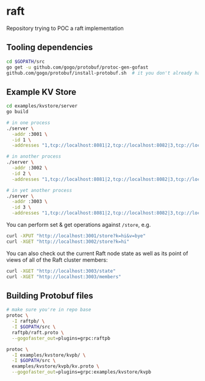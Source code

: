 # raft
Repository trying to POC a raft implementation

## Tooling dependencies

```bash
cd $GOPATH/src
go get -u github.com/gogo/protobuf/protoc-gen-gofast
github.com/gogo/protobuf/install-protobuf.sh  # it you don't already have protoc
```

## Example KV Store

```bash
cd examples/kvstore/server
go build

# in one process
./server \
  -addr :3001 \
  -id 1 \
  -addresses "1,tcp://localhost:8081|2,tcp://localhost:8082|3,tcp://localhost:8083"

# in another process
./server \
  -addr :3002 \
  -id 2 \
  -addresses "1,tcp://localhost:8081|2,tcp://localhost:8082|3,tcp://localhost:8083"

# in yet another process
./server \
  -addr :3003 \
  -id 3 \
  -addresses "1,tcp://localhost:8081|2,tcp://localhost:8082|3,tcp://localhost:8083"
```

You can perform set & get operations against `/store`, e.g.

```bash
curl -XPUT "http://localhost:3001/store?k=hi&v=bye"
curl -XGET "http://localhost:3002/store?k=hi"
```

You can also check out the current Raft node state as well as its point of views of all of the Raft cluster members:

```bash
curl -XGET "http://localhost:3003/state"
curl -XGET "http://localhost:3003/members"
```

## Building Protobuf files

```bash
# make sure you're in repo base
protoc \
  -I raftpb/ \
  -I $GOPATH/src \
  raftpb/raft.proto \
  --gogofaster_out=plugins=grpc:raftpb

protoc \
  -I examples/kvstore/kvpb/ \
  -I $GOPATH/src \
  examples/kvstore/kvpb/kv.proto \
  --gogofaster_out=plugins=grpc:examples/kvstore/kvpb
```